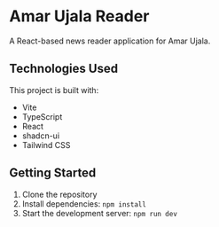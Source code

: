# Amar Ujala Reader

A React-based news reader application for Amar Ujala.

## Technologies Used

This project is built with:

- Vite
- TypeScript
- React
- shadcn-ui
- Tailwind CSS

## Getting Started

1. Clone the repository
2. Install dependencies: `npm install`
3. Start the development server: `npm run dev`
